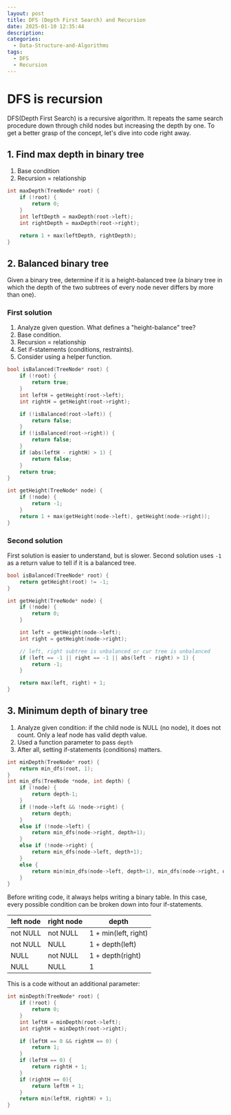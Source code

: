 ```yaml
---
layout: post
title: DFS (Depth First Search) and Recursion
date: 2025-01-10 12:35:44
description:
categories:
  - Data-Structure-and-Algorithms
tags:
  - DFS
  - Recursion
---
```


# DFS is recursion

DFS(Depth First Search) is a recursive algorithm.
It repeats the same search procedure down through child nodes but increasing the depth by one.
To get a better grasp of the concept, let's dive into code right away.

## 1. Find max depth in binary tree

1. Base condition
2. Recursion = relationship

```cpp
int maxDepth(TreeNode* root) {
	if (!root) {
		return 0;
	}
	int leftDepth = maxDepth(root->left);
	int rightDepth = maxDepth(root->right);

	return 1 + max(leftDepth, rightDepth);
}
```

## 2. Balanced binary tree

Given a binary tree, determine if it is a height-balanced tree (a binary tree in which the depth of the two subtrees of every node never differs by more than one).

### First solution

1. Analyze given question. What defines a "height-balance" tree?
2. Base condition.
3. Recursion = relationship
4. Set if-statements (conditions, restraints).
5. Consider using a helper function.

```cpp
bool isBalanced(TreeNode* root) {
	if (!root) {
		return true;
	}
	int leftH = getHeight(root->left);
	int rightH = getHeight(root->right);

	if (!isBalanced(root->left)) {
		return false;
	}
	if (!isBalanced(root->right)) {
		return false;
	}
	if (abs(leftH - rightH) > 1) {
		return false;
	}
	return true;
}

int getHeight(TreeNode* node) {
	if (!node) {
		return -1;
	}
	return 1 + max(getHeight(node->left), getHeight(node->right));
}
```

### Second solution

First solution is easier to understand, but is slower.
Second solution uses `-1` as a return value to tell if it is a balanced tree.

```cpp
bool isBalanced(TreeNode* root) {
	return getHeight(root) != -1;
}

int getHeight(TreeNode* node) {
	if (!node) {
		return 0;
	}

	int left = getHeight(node->left);
	int right = getHeight(node->right);

	// left, right subtree is unbalanced or cur tree is unbalanced
	if (left == -1 || right == -1 || abs(left - right) > 1) {
		return -1;
	}

	return max(left, right) + 1;
}
```

## 3. Minimum depth of binary tree

1. Analyze given condition: if the child node is NULL (no node), it does not count. Only a leaf node has valid depth value.
2. Used a function parameter to pass `depth`
3. After all, setting if-statements (conditions) matters.

```cpp
int minDepth(TreeNode* root) {
	return min_dfs(root, 1);
}
int min_dfs(TreeNode *node, int depth) {
	if (!node) {
		return depth-1;
	}
	if (!node->left && !node->right) {
		return depth;
	}
	else if (!node->left) {
		return min_dfs(node->right, depth+1);
	}
	else if (!node->right) {
		return min_dfs(node->left, depth+1);
	}
	else {
		return min(min_dfs(node->left, depth+1), min_dfs(node->right, depth+1) );
	}
}
```

Before writing code, it always helps writing a binary table.
In this case, every possible condition can be broken down into four if-statements.

| left node | right node | depth                |
| --------- | ---------- | -------------------- |
| not NULL  | not NULL   | 1 + min(left, right) |
| not NULL  | NULL       | 1 + depth(left)      |
| NULL      | not NULL   | 1 + depth(right)     |
| NULL      | NULL       | 1                    |

This is a code without an additional parameter:

```cpp
int minDepth(TreeNode* root) {
	if (!root) {
		return 0;
	}
	int leftH = minDepth(root->left);
	int rightH = minDepth(root->right);

	if (leftH == 0 && rightH == 0) {
		return 1;
	}
	if (leftH == 0) {
		return rightH + 1;
	}
	if (rightH == 0){
		return leftH + 1;
	}
	return min(leftH, rightH) + 1;
}
```
